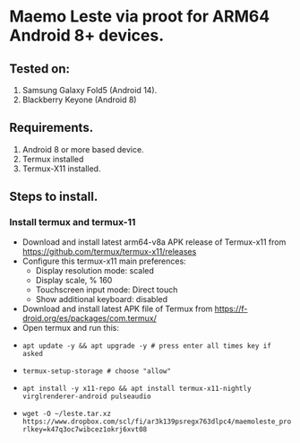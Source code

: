 # Maemo Leste via proot for ARM64 Android 8+ devices.
## Tested on:
1. Samsung Galaxy Fold5 (Android 14).
2. Blackberry Keyone (Android 8)
## Requirements.
1. Android 8 or more based device.
2. Termux installed 
3. Termux-X11 installed.
## Steps to install.
### Install termux and termux-11
- Download and install latest arm64-v8a APK release of Termux-x11 from https://github.com/termux/termux-x11/releases
- Configure this termux-x11 main preferences:
  - Display resolution mode: scaled
  - Display scale, % 160
  - Touchscreen input mode: Direct touch
  - Show additional keyboard: disabled    
- Download and install latest APK file of Termux from https://f-droid.org/es/packages/com.termux/
- Open termux and run this:
-     apt update -y && apt upgrade -y # press enter all times key if asked
-     termux-setup-storage # choose "allow"
-     apt install -y x11-repo && apt install termux-x11-nightly virglrenderer-android pulseaudio
-     wget -O ~/leste.tar.xz https://www.dropbox.com/scl/fi/ar3k139psregx763dlpc4/maemoleste_proot_arm64_diejuse_v1.tar.xz?rlkey=k47q3oc7wibcez1okrj6xvt08

